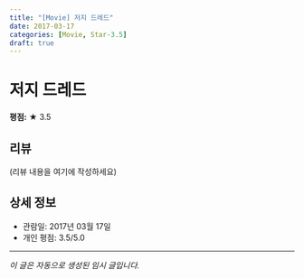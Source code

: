 ```yaml
---
title: "[Movie] 저지 드레드"
date: 2017-03-17
categories: [Movie, Star-3.5]
draft: true
---
```


# 저지 드레드

**평점:** ★ 3.5

## 리뷰

(리뷰 내용을 여기에 작성하세요)

## 상세 정보

- 관람일: 2017년 03월 17일
- 개인 평점: 3.5/5.0

---

*이 글은 자동으로 생성된 임시 글입니다.*
